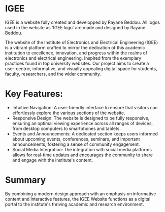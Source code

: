 # IGEE
IGEE is a website fully created and developped by Rayane Beddou. All logos used in the website as 'IGEE logo' are made and designed by Rayane Beddou.

The website of the Institute of Electronics and Electrical Engineering (IGEE) is a vibrant platform crafted to mirror the dedication of this academic institution to excellence, innovation, and progress within the realms of electronics and electrical engineering. Inspired from the exemplary practices found in top university websites. Our project aims to create a user-centric, informative, and visually appealing digital space for students, faculty, researchers, and the wider community.

# Key Features:
- Intuitive Navigation:
  A user-friendly interface to ensure that visitors can effortlessly explore the various sections of the website.
- Responsive Design:
  The website is designed to be fully responsive, ensuring an optimal viewing experience across all ranges of devices, from desktop computers to smartphones and tablets.
- Events and Announcements:
  A dedicated section keeps users informed about upcoming events, conferences, seminars, and important announcements, fostering a sense of community engagement.
- Social Media Integration:
  The integration with social media platforms allows for real-time updates and encourages the community to share and engage with the institute's content.

# Summary
By combining a modern design approach with an emphasis on informative content and interactive features, the IGEE Website functions as a digital portal to the institute's thriving academic and research environment.
